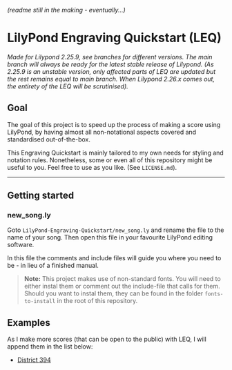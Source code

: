 *(readme still in the making - eventually...)*

# LilyPond Engraving Quickstart (LEQ)
*Made for Lilypond 2.25.9, see branches for different versions. The main branch will always be ready for the latest stable release of Lilypond. (As 2.25.9 is an unstable version, only affected parts of LEQ are updated but the rest remains equal to main branch. When Lilypond 2.26.x comes out, the entirety of the LEQ will be scrutinised).*

## Goal

The goal of this project is to speed up the process of making a score using LilyPond, by having almost all non-notational aspects covered and standardised out-of-the-box.

This Engraving Quickstart is mainly tailored to my own needs for styling and notation rules. Nonetheless, some or even all of this repository might be useful to you. Feel free to use as you like. (See `LICENSE.md`).

---

## Getting started

### new_song.ly

Goto `LilyPond-Engraving-Quickstart/new_song.ly` and rename the file to the name of your song. Then open this file in your favourite LilyPond editing software.

In this file the comments and include files will guide you where you need to be - in lieu of a finished manual.

> **Note:** This project makes use of non-standard fonts. You will need to either instal them or comment out the include-file that calls for them. Should you want to instal them, they can be found in the folder `fonts-to-install` in the root of this repository.

## Examples

As I make more scores (that can be open to the public) with LEQ, I will append them in the list below:

- [District 394](https://github.com/jasonthomasgabriel/District-394--LilyPond-Score-/)
